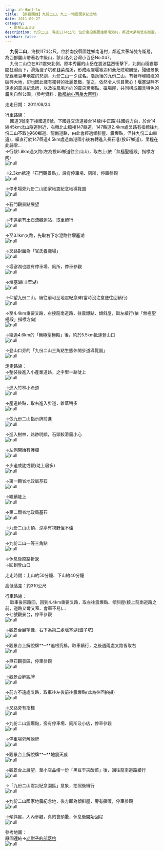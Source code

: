 ```yaml
---
lang: zh-Hant-tw
title: 【南投國姓】九份二山、九二一地震國家紀念地
date: 2011-09-27
category: 
  - 南投上山走走
description: 九份二山，海拔1174公尺，位於南投縣國姓鄉南港村，鄰近大茅埔雙冬斷層，為西部麓山帶著名中級山，該山名列台灣小百岳No.047。 九份二山位在921震央北側，原本秀麗的山岳在震波猛烈衝擊下，北側山稜霎那間狂瀉而下，滑落澀子坑和韭菜湖溪，形成兩座堰塞湖和蒼茫險峻崩壁，殘破景象紀錄著百年地震的悲劇，九份二山一夕成名。浩劫後的九份二山，有著崢嶸險巇的破碎大地，卻也因此擁有獨特的壯麗景緻，望之，依然令人怵目驚心！堰塞湖畔不遠處的震災紀念碑，以及往鳳鳴方向的震央驚爆點、磁場屋，共同構成獨具特色的震災自然公園。(參考資料：[歐都納小百岳大百科](http://www.taiwan100mt.com/mountain.php?mountain=47))
sidebar: false
---
```


    **九份二山**，海拔1174公尺，位於南投縣國姓鄉南港村，鄰近大茅埔雙冬斷層，為西部麓山帶著名中級山，該山名列台灣小百岳No.047。  
    九份二山位在921震央北側，原本秀麗的山岳在震波猛烈衝擊下，北側山稜霎那間狂瀉而下，滑落澀子坑和韭菜湖溪，形成兩座堰塞湖和蒼茫險峻崩壁，殘破景象紀錄著百年地震的悲劇，九份二山一夕成名。浩劫後的九份二山，有著崢嶸險巇的破碎大地，卻也因此擁有獨特的壯麗景緻，望之，依然令人怵目驚心！堰塞湖畔不遠處的震災紀念碑，以及往鳳鳴方向的震央驚爆點、磁場屋，共同構成獨具特色的震災自然公園。(參考資料：[歐都納小百岳大百科](http://www.taiwan100mt.com/mountain.php?mountain=47))

走走日期： 2011/09/24

行車路線：  
    國道3號南下接國道6號，下國姓交流道接台14線(中正路)往國姓方向，於台14線45km北山隧道附近，右轉北山橋接147縣道，147縣道2.4km處叉路有指標往九份二山不取(投60鄉道、龍南道路，由此會經過傾斜屋、震爆點，但往九份二山較遠)，續直行於147縣道4.5km處過南港國小後右轉進入長石巷(投67鄉道)，里程在此歸零...  
→行駛1.9km遇叉路(左為投66鄉道往金瓜山)，取右上(依「無極聖極殿」指標方向)  
![null](image/198385101_l.jpg)

→2.3km抵達「石門觀景點」，設有停車場、廁所，停車參觀  
![null](image/198385102_l.jpg)

→停車場旁九份二山國家地震紀念地導覽圖  
![null](image/198385105_l.jpg)

→石門觀景點展望  
![null](image/198385107_l.jpg)

→不遠處有土石流觀測站，取車續行  
![null](image/198385110_l.jpg)

→至3.1km叉路，先取右下水泥路往堰塞湖  
![null](image/198385111_l.jpg)

→叉路對面為「官氏養鹿場」  
![null](image/198385113_l.jpg)

→堰塞湖也設有停車場、廁所，停車參觀  
![null](image/198385124_l.jpg)

→堰塞湖(韭菜湖)  
![null](image/198385117_l.jpg)

→仰望九份二山，續往前可至地震紀念碑(當時沒注意便往回續行)  
![null](image/198385128_l.jpg)

→至4.4km重要叉路，右接龍南道路，往震爆點、傾斜屋，取左續行(依「無極聖極殿」指標方向)  
![null](image/198385130_l.jpg)

→經過4.6km的「無極聖極殿」後，約於5.5km抵達登山口  
![null](image/198385136_l.jpg)

→登山口旁的「九份二山三角點生態休閒步道導覽圖」  
![null](image/198385168_l.jpg)  

走走路線：  
→整裝後進入小產業道路，之字型一路陡上  
![null](image/198385139_l.jpg)

→進入竹林小產道  
![null](image/198385141_l.jpg)

→產道終點，取右進入步道，雜草稍多  
![null](image/198385144_l.jpg)

→依九份二山指示牌前進  
![null](image/198385147_l.jpg)

→進入樹林，路跡明顯，石頭較滑需小心  
![null](image/198385150_l.jpg)

→左側開始有護欄  
![null](image/198385152_l.jpg)

→步道或陡或緩(陡上居多)  
![null](image/198385155_l.jpg)

→第一顆省地政局基石  
![null](image/198385157_l.jpg)

→繼續陡上  
![null](image/198385159_l.jpg)

→第二顆省地政局基石  
![null](image/198385161_l.jpg)

→九份二山山頂，涼亭有視野但不佳  
![null](image/198385162_l.jpg)

→九份二山一等三角點  
![null](image/198385165_l.jpg)  

→休息後原路折返  
→回到登山口

走走時間：上山約50分鐘、下山約40分鐘

高低落差：約310公尺

行車路線：  
    取車後原路回，回到4.4km重要叉路，取左往震爆點、傾斜屋(接上龍南道路之前，道路又彎又窄、會車不易)...  
→七號觀景台，停車參觀  
![null](image/198385170_l.jpg)

→觀景台展望佳，右下為第二處堰塞湖(澀子坑)  
![null](image/198385172_l.jpg)

→觀景台上解說牌**─**追根究柢，取車續行，之後遇兩處叉路皆取右  
![null](image/198385174_l.jpg)

→巨石觀景區，停車參觀  
![null](image/198385176_l.jpg)

→觀景台解說牌  
![null](image/198385177_l.jpg)

→前方不遠處叉路，取車往左後前往震爆點(此為往回拍攝)  
![null](image/198385178_l.jpg)

→叉路旁有指標  
![null](image/198385180_l.jpg)

→九份二山震爆點，旁有停車場、廁所及小店，停車參觀  
![null](image/198385182_l.jpg)

→停車場旁解說牌  
![null](image/198385181_l.jpg)

→觀景台上解說牌**─**地震天威  
![null](image/198385184_l.jpg)

→觀景台上展望，至小店品嚐一份「黑豆干夾酸菜」後，回往龍南道路續行  
![null](image/198385185_l.jpg)

→「九份二山震災紀念園區」意象，拍照後續行  
![null](image/198385186_l.jpg)

→九份二山國家地震紀念地，後方即為傾斜屋，旁有攤販，停車參觀  
![null](image/198385188_l.jpg)

→傾斜屋，入內參觀，真的會頭暈，休息後開始回程  
![null](image/198385097_l.jpg)

參考地圖：  
原圖連結→[老尉子的部落格](http://blog.xuite.net/laoweiz/blog/15440569)  
![null](image/198385795_l.jpg)